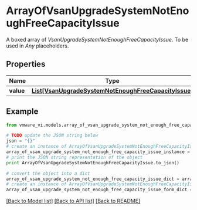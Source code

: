 # ArrayOfVsanUpgradeSystemNotEnoughFreeCapacityIssue

A boxed array of *VsanUpgradeSystemNotEnoughFreeCapacityIssue*. To be used in *Any* placeholders. 

## Properties
Name | Type | Description | Notes
------------ | ------------- | ------------- | -------------
**value** | [**List[VsanUpgradeSystemNotEnoughFreeCapacityIssue]**](VsanUpgradeSystemNotEnoughFreeCapacityIssue.md) |  | 

## Example

```python
from vmware_vi.models.array_of_vsan_upgrade_system_not_enough_free_capacity_issue import ArrayOfVsanUpgradeSystemNotEnoughFreeCapacityIssue

# TODO update the JSON string below
json = "{}"
# create an instance of ArrayOfVsanUpgradeSystemNotEnoughFreeCapacityIssue from a JSON string
array_of_vsan_upgrade_system_not_enough_free_capacity_issue_instance = ArrayOfVsanUpgradeSystemNotEnoughFreeCapacityIssue.from_json(json)
# print the JSON string representation of the object
print ArrayOfVsanUpgradeSystemNotEnoughFreeCapacityIssue.to_json()

# convert the object into a dict
array_of_vsan_upgrade_system_not_enough_free_capacity_issue_dict = array_of_vsan_upgrade_system_not_enough_free_capacity_issue_instance.to_dict()
# create an instance of ArrayOfVsanUpgradeSystemNotEnoughFreeCapacityIssue from a dict
array_of_vsan_upgrade_system_not_enough_free_capacity_issue_form_dict = array_of_vsan_upgrade_system_not_enough_free_capacity_issue.from_dict(array_of_vsan_upgrade_system_not_enough_free_capacity_issue_dict)
```
[[Back to Model list]](../README.md#documentation-for-models) [[Back to API list]](../README.md#documentation-for-api-endpoints) [[Back to README]](../README.md)


